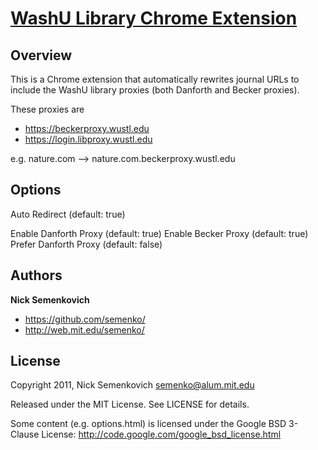 [WashU Library Chrome Extension](https://chrome.google.com/webstore/detail/glnjooalejjodiocededgemeacnfhcnp)
============================================================================================================

Overview
--------
This is a Chrome extension that automatically rewrites journal URLs to include
the WashU library proxies (both Danforth and Becker proxies).

These proxies are

+ https://beckerproxy.wustl.edu
+ https://login.libproxy.wustl.edu

e.g. nature.com --> nature.com.beckerproxy.wustl.edu


Options
-------
Auto Redirect (default: true)

Enable Danforth Proxy (default: true)
Enable Becker Proxy (default: true)
Prefer Danforth Proxy (default: false)


Authors
-------
**Nick Semenkovich**

+ https://github.com/semenko/
+ http://web.mit.edu/semenko/

License
-------
Copyright 2011, Nick Semenkovich <semenko@alum.mit.edu>

Released under the MIT License. See LICENSE for details.

Some content (e.g. options.html) is licensed under the Google BSD 3-Clause License:
http://code.google.com/google_bsd_license.html
